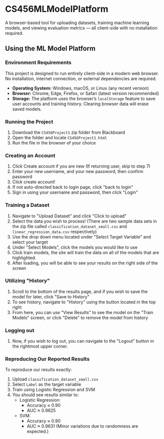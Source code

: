 # CS456MLModelPlatform
A browser-based tool for uploading datasets, training machine learning models, and viewing evaluation metrics — all client-side with no installation required.

## Using the ML Model Platform
### Environment Requirements
This project is designed to run entirely client-side in a modern web browser. No installation, internet connection, or external dependencies are required.
- **Operating System:** Windows, macOS, or Linux (any recent version)
- **Browser:** Chrome, Edge, Firefox, or Safari (latest version recommended)
- **Storage:** The platform uses the browser’s `localStorage` feature to save user accounts and training history. Clearing browser data will erase saved models.
### Running the Project
1. Download the `CS456Project1` zip folder from Blackboard
2. Open the folder and locate `CS456Project1.html`
3. Run the file in the browser of your choice
### Creating an Account
1. Click Create account if you are new (If returning user, skip to step 7)
2. Enter your new username, and your new password, then confirm password
3. Click create account!
4. If not auto-directed back to login page, click "back to login"
5. Sign in using your username and password, then click "Login"
### Training a Dataset
1. Navigate to "Upload Dataset" and click "Click to upload"
2. Select the data you wish to process! (There are two sample data sets in the zip file called `classification_dataset_small.csv` and `linear_regression_data.csv` respectively)
3. Use the drop down menu located under "Select Target Variable" and select your target
4. Under "Select Models", click the models you would like to use
5. Click train models, the site will train the data on all of the models that are highlighted.
6. After loading, you will be able to see your results on the right side of the screen
### Utilizing "History"
1. Scroll to the bottom of the results page, and if you wish to save the model for later, click "Save to History"
2. To see history, navigate to "History" using the button located in the top right 
3. From here, you can use "View Results" to see the model on the "Train Models" screen, or click "Delete" to remove the model from history
### Logging out
1. Now, if you wish to log out, you can navigate to the "Logout" button in the rightmost upper corner.
### Reproducing Our Reported Results
To reproduce our results exactly:
1. Upload `classification_dataset_small.csv`
2. Select `Label` as the target variable
3. Train using Logistic Regression and SVM
4. You should see results similar to:
   - Logistic Regression: 
	   - Accuracy ≈ 0.90
	   - AUC ≈ 0.9625
   - SVM: 
	   - Accuracy ≈ 0.90
	   - AUC ≈ 0.9631
(Minor variations due to randomness are expected.)

